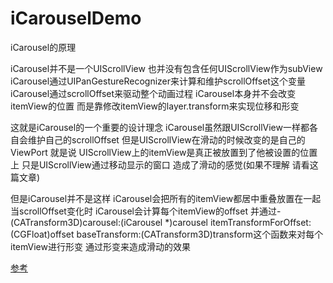 # iCarouselDemo

iCarousel的原理

iCarousel并不是一个UIScrollView 也并没有包含任何UIScrollView作为subView
iCarousel通过UIPanGestureRecognizer来计算和维护scrollOffset这个变量
iCarousel通过scrollOffset来驱动整个动画过程
iCarousel本身并不会改变itemView的位置 而是靠修改itemView的layer.transform来实现位移和形变

这就是iCarousel的一个重要的设计理念 iCarousel虽然跟UIScrollView一样都各自会维护自己的scrollOffset 但是UIScrollView在滑动的时候改变的是自己的ViewPort 就是说 UIScrollView上的itemView是真正被放置到了他被设置的位置上 只是UIScrollView通过移动显示的窗口 造成了滑动的感觉(如果不理解 请看这篇文章)

但是iCarousel并不是这样 iCarousel会把所有的itemView都居中重叠放置在一起 当scrollOffset变化时 iCarousel会计算每个itemView的offset 并通过- (CATransform3D)carousel:(iCarousel *)carousel itemTransformForOffset:(CGFloat)offset baseTransform:(CATransform3D)transform这个函数来对每个itemView进行形变 通过形变来造成滑动的效果

[参考](http://www.cocoachina.com/ios/20150804/12878.html)
